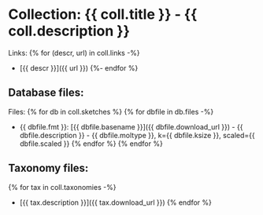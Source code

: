 # Collection: {{ coll.title }} - {{ coll.description }}

Links:
{% for (descr, url) in coll.links -%}
* [{{ descr }}]({{ url }})
{%- endfor %}

## Database files:

Files:
{% for db in coll.sketches %}
{% for dbfile in db.files -%}
   * {{ dbfile.fmt }}: [{{ dbfile.basename }}]({{ dbfile.download_url }}) - {{ dbfile.description }} - {{ dbfile.moltype }}, k={{ dbfile.ksize }}, scaled={{ dbfile.scaled }}
{% endfor %}
{% endfor %}

## Taxonomy files:

{% for tax in coll.taxonomies -%}
* [{{ tax.description }}]({{ tax.download_url }})
{% endfor %}
